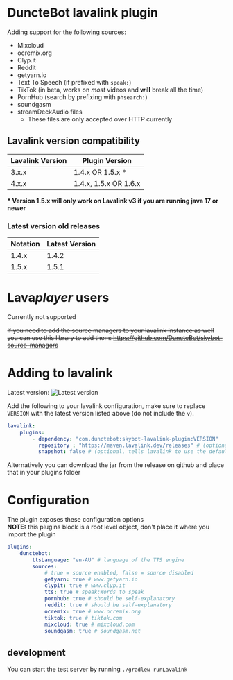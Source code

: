 # DuncteBot lavalink plugin

Adding support for the following sources:
- Mixcloud
- ocremix.org
- Clyp.it
- Reddit
- getyarn.io
- Text To Speech (if prefixed with `speak:`)
- TikTok (in beta, works on _most_ videos and **will** break all the time)
- PornHub (search by prefixing with `phsearch:`)
- soundgasm
- streamDeckAudio files
  - These files are only accepted over HTTP currently

## Lavalink version compatibility

| Lavalink Version | Plugin Version        |
|------------------|-----------------------|
| 3.x.x            | 1.4.x OR 1.5.x \*     |
| 4.x.x            | 1.4.x, 1.5.x OR 1.6.x |

**\* Version 1.5.x will only work on Lavalink v3 if you are running java 17 or newer**

### Latest version old releases

| Notation | Latest Version |
|----------|----------------|
| 1.4.x    | 1.4.2          |
| 1.5.x    | 1.5.1          |

# Lava*player* users
Currently not supported

~~If you need to add the source managers to your lavalink instance as well you can use this library to add them: https://github.com/DuncteBot/skybot-source-managers~~

# Adding to lavalink

Latest version: ![Latest version][VERSION]

Add the following to your lavalink configuration, make sure to replace `VERSION` with the latest version listed above (do not include the `v`).
```yml
lavalink:
    plugins:
        - dependency: "com.dunctebot:skybot-lavalink-plugin:VERSION"
          repository : "https://maven.lavalink.dev/releases" # (optional on lavalink 4)
          snapshot: false # (optional, tells lavalink to use the default snaptshot repository instead)
```

Alternatively you can download the jar from the release on github and place that in your plugins folder

# Configuration
The plugin exposes these configuration options
<br><b>NOTE:</b> this plugins block is a root level object, don't place it where you import the plugin
```yml
plugins:
    dunctebot:
        ttsLanguage: "en-AU" # language of the TTS engine
        sources:
            # true = source enabled, false = source disabled
            getyarn: true # www.getyarn.io
            clypit: true # www.clyp.it
            tts: true # speak:Words to speak
            pornhub: true # should be self-explanatory
            reddit: true # should be self-explanatory
            ocremix: true # www.ocremix.org
            tiktok: true # tiktok.com
            mixcloud: true # mixcloud.com
            soundgasm: true # soundgasm.net
```

## development
You can start the test server by running `./gradlew runLavalink`

[VERSION]: https://img.shields.io/maven-metadata/v?metadataUrl=https%3A%2F%2Fmaven.lavalink.dev%2Freleases%2Fcom%2Fdunctebot%2Fskybot-lavalink-plugin%2Fmaven-metadata.xml
